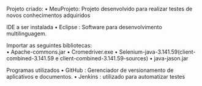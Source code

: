 Projeto criado:
    • MeuProjeto: Projeto desenvolvido para realizar testes de novos conhecimentos adquiridos

IDE a ser instalada
    •  Eclipse :  Software para desenvolvimento multilinguagem.

Importar as seguintes bibliotecas:											
    • Apache-commons.jar
    • Cromedriver.exe
    • Selenium-java-3.141.59(client-combined-3.141.59 e client-combined-3.141.59-sources)
    • java-jason.jar
    
Programas utilizados
    • GitHub : Gerenciador de versionamento de aplicativos e documentos.
    • Jenkins : utilizado para automatizar testes
